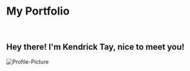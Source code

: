 # My Portfolio

<br>

## Hey there! I'm Kendrick Tay, nice to meet you!

![Profile-Picture](https://user-images.githubusercontent.com/54646752/141914452-d59b3a22-0a04-4971-aed5-f28de2641a07.jpg)
